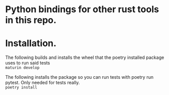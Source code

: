 # Python bindings for other rust tools in this repo. 

# Installation.

The following builds and installs the wheel that the poetry installed package uses to run said tests  
```maturin develop```  

The following installs the package so you can run tests with poetry run pytest. Only needed for tests really.  
```poetry install```   
